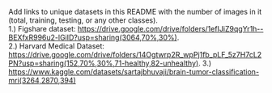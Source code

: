 Add links to unique datasets in this README with the number of images in it (total, training, testing, or any other classes).  
1.) Figshare dataset: https://drive.google.com/drive/folders/1efIJiZ9qgYr1h--BEXfxR996u2-lGiID?usp=sharing(3064,70%,30%).  
2.) Harvard Medical Dataset: https://drive.google.com/drive/folders/14Ogtwrp2R_wpPj1fb_pLF_5z7H7cL2PN?usp=sharing(152,70%,30%,71-healthy,82-unhealthy). 
3.) https://www.kaggle.com/datasets/sartajbhuvaji/brain-tumor-classification-mri(3264,2870,394)

